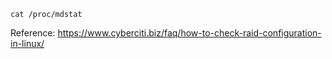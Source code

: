```
cat /proc/mdstat
```

Reference: https://www.cyberciti.biz/faq/how-to-check-raid-configuration-in-linux/
